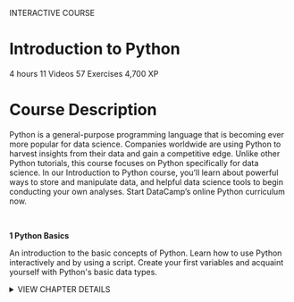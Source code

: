 INTERACTIVE COURSE
# Introduction to Python

4 hours
11 Videos
57 Exercises
4,700 XP

# Course Description

Python is a general-purpose programming language that is becoming ever more popular for data science. Companies worldwide are using Python to harvest insights from their data and gain a competitive edge. Unlike other Python tutorials, this course focuses on Python specifically for data science. In our Introduction to Python course, you’ll learn about powerful ways to store and manipulate data, and helpful data science tools to begin conducting your own analyses. Start DataCamp’s online Python curriculum now.

<br>

**1 Python Basics**

An introduction to the basic concepts of Python. Learn how to use Python interactively and by using a script. Create your first variables and acquaint yourself with Python's basic data types.

<details>
<summary>VIEW CHAPTER DETAILS</summary>
<ul>
<li>Hello Python ------------------------ 50 xp</li>
<li>The Python Interface -------------- 100 xp</li>
<li>When to use Python? --------------- 50 xp</li>
<li>Any comments? -------------------- 100 xp</li>
<li>Python as a calculator ------------- 100 xp</li>
<li>Variables and Types ----------------- 50 xp</li>
<li>Variable Assignment --------------- 100 xp</li>
<li>Calculations with variables -------- 100 xp</li>
<li>Other variable types --------------- 100 xp</li>
<li>Guess the type ---------------------- 50 xp</li>
<li>Operations with other types ------ 100 xp</li>
<li>Type conversion ------------------- 100 xp</li>
<li>Can Python handle everything? ---- 50 xp</li>
</ul>
</details>
